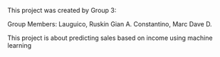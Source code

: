 This project was created by Group 3:

Group Members:
Lauguico, Ruskin Gian A.
Constantino, Marc Dave D.

This project is about predicting sales based on income using machine learning
